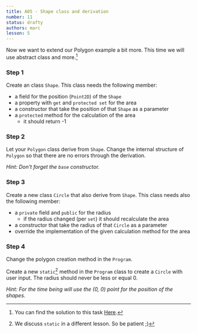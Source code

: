 ```yaml
---
title: A05 - Shape class and derivation
number: 11
status: drafty
authors: marc
lesson: 5
---
```


Now we want to extend our Polygon example a bit more. This time we will use abstract class and more.[^solution]

[^solution]:
    You can find the solution to this task [Here](https://github.com/satkowski/csharp-solutions/tree/master/lesson_05/A05_shapes/ExerciseSolution/).

### Step 1

Create an class `Shape`. This class needs the following member:

- a field for the position (`Point2D`) of the `Shape`
- a property with `get` and `protected set` for the area
- a constructor that take the position of that `Shape` as a parameter
- a `protected` method for the calculation of the area
  - it should return -1

### Step 2

Let your `Polygon` class derive from `Shape`. Change the internal structure of `Polygon` so that there are no errors through the derivation.

*Hint: Don't forget the `base` constructor.*

### Step 3

Create a new class `Circle` that also derive from `Shape`. This class needs also the following member:

- a `private` field and `public` for the radius
  - if the radius changed (per `set`) it should recalculate the area
- a constructor that take the radius of that `Circle` as a parameter
- override the implementation of the given calculation method for the area

### Step 4

Change the polygon creation method in the `Program`.

Create a new `static`[^static] method in the `Program` class to create a `Circle` with user input.
The radius should never be less or equal 0.

[^static]:
    We discuss `static` in a different lesson. So be patient ;)

*Hint: For the time being will use the (0, 0) point for the position of the shapes.*